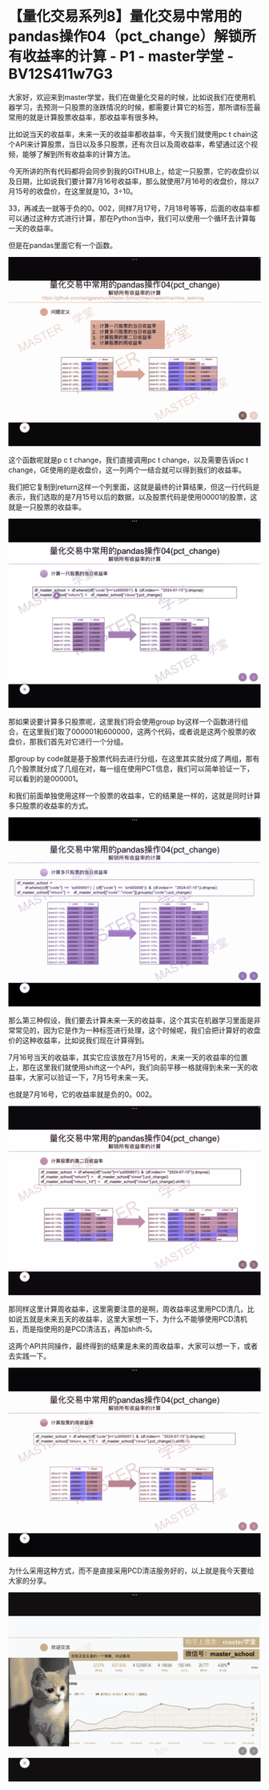 # 【量化交易系列8】量化交易中常用的pandas操作04（pct_change）解锁所有收益率的计算 - P1 - master学堂 - BV12S411w7G3

大家好，欢迎来到master学堂，我们在做量化交易的时候，比如说我们在使用机器学习，去预测一只股票的涨跌情况的时候，都需要计算它的标签，那所谓标签最常用的就是计算股票收益率，那收益率有很多种。

比如说当天的收益率，未来一天的收益率都收益率，今天我们就使用pc t chain这个API来计算股票，当日以及多只股票，还有次日以及周收益率，希望通过这个视频，能够了解到所有收益率的计算方法。

今天所讲的所有代码都将会同步到我的GITHUB上，给定一只股票，它的收盘价以及日期，比如说我们要计算7月16号收益率，那么就使用7月16号的收盘价，除以7月15号的收盘价，在这里就是10。3÷10。

33，再减去一就等于负的0。002，同样7月17号，7月18号等等，后面的收益率都可以通过这种方式进行计算，那在Python当中，我们可以使用一个循环去计算每一天的收益率。

但是在pandas里面它有一个函数。

![](img/846620039b8f251d233c8eaf7fd369c4_1.png)

这个函数呢就是p c t change，我们直接调用pc t change，以及需要告诉pc t change，GE使用的是收盘价，这一列两个一结合就可以得到我们的收益率。

我们把它复制到return这样一个列里面，这就是最终的计算结果，但这一行代码是表示，我们选取的是7月15号以后的数据，以及股票代码是使用00001的股票，这就是一只股票的收益率。



![](img/846620039b8f251d233c8eaf7fd369c4_3.png)

那如果说要计算多只股票呢，这里我们将会使用group by这样一个函数进行组合，在这里我们取了000001和600000，这两个代码，或者说是这两个股票的收盘价，那我们首先对它进行一个分组。

那group by code就是基于股票代码去进行分组，在这里其实就分成了两组，那有几个股票就分成了几组在对，每一组在使用PCT信息，我们可以简单验证一下，可以看到的是000001。

和我们前面单独使用这样一个股票的收益率，它的结果是一样的，这就是同时计算多只股票的收益率的方式。

![](img/846620039b8f251d233c8eaf7fd369c4_5.png)

那么第三种假设，我们要去计算未来一天的收益率，这个其实在机器学习里面是非常常见的，因为它是作为一种标签进行处理，这个时候呢，我们会把计算好的收盘价的这种收益率，比如说我们现在计算得到。

7月16号当天的收益率，其实它应该放在7月15号的，未来一天的收益率的位置上，那在这里我们就使用shift这一个API，我们向前平移一格就得到未来一天的收益率，大家可以验证一下，7月15号未来一天。

也就是7月16号，它的收益率就是负的0。002。

![](img/846620039b8f251d233c8eaf7fd369c4_7.png)

那同样这里计算周收益率，这里需要注意的是啊，周收益率这里用PCD清几，比如说五就是未来五天的收益率，这里大家想一下，为什么不能够使用PCD清机五，而是指使用的是PCD清洁五，再加shift-5。

这两个API共同操作，最终得到的结果是未来的周收益率，大家可以想一下，或者去实践一下。

![](img/846620039b8f251d233c8eaf7fd369c4_9.png)

为什么采用这种方式，而不是直接采用PCD清洁服务好的，以上就是我今天要给大家的分享。

![](img/846620039b8f251d233c8eaf7fd369c4_11.png)
